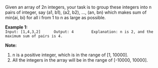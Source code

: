 Given an array of 2n integers, your task is to group these integers into n pairs of integer, say (a1, b1), (a2, b2), ..., (an, bn) which makes sum of min(ai, bi) for all i from 1 to n as large as possible.

**Example 1:**   
`Input: [1,4,3,2]     
Output: 4       
Explanation: n is 2, and the maximum sum of pairs is 4.`

**Note:**
1. n is a positive integer, which is in the range of [1, 10000].
2. All the integers in the array will be in the range of [-10000, 10000].
